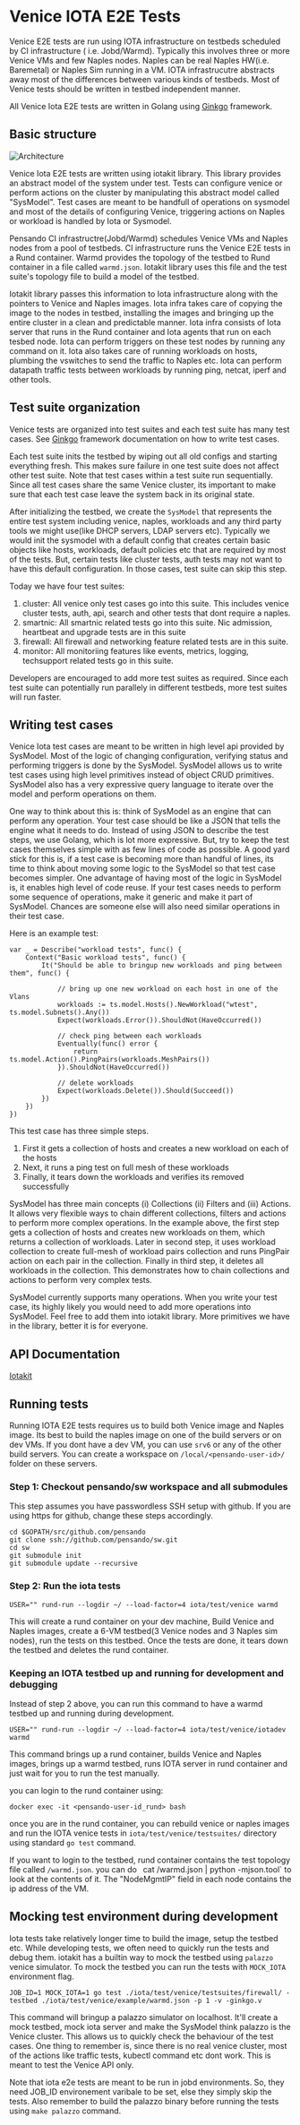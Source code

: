 # Venice IOTA E2E Tests

Venice E2E tests are run using IOTA infrastructure on testbeds scheduled by CI infrastructure ( i.e. Jobd/Warmd). Typically this involves three or more Venice VMs and few Naples nodes. Naples can be real Naples HW(i.e. Baremetal) or Naples Sim running in a VM. IOTA infrastrucutre abstracts away most of the differences between various kinds of testbeds. Most of Venice tests should be written in testbed independent manner.

All Venice Iota E2E tests are written in Golang using [Ginkgo](http://onsi.github.io/ginkgo/) framework.

## Basic structure

![Architecture](./venice-iota-e2e.jpeg "Architecture")

Venice Iota E2E tests are written using iotakit library. This library provides an abstract model of the system under test. Tests can configure venice or perform actions on the cluster by manipulating this abstract model called "SysModel". Test cases are meant to be handfull of operations on sysmodel and most of the details of configuring Venice, triggering actions on Naples or workload is handled by Iota or Sysmodel.

Pensando CI infrastructre(Jobd/Warmd) schedules Venice VMs and Naples nodes from a pool of testbeds. CI infrastructure runs the Venice E2E tests in a Rund container. Warmd provides the topology of the testbed to Rund container in a file called `warmd.json`. Iotakit library uses this file and the test suite's topology file to build a model of the testbed. 

Iotakit library passes this information to Iota infrastructure along with the pointers to Venice and Naples images. Iota infra takes care of copying the image to the nodes in testbed, installing the images and bringing up the entire cluster in a clean and predictable manner. Iota infra consists of Iota server that runs in the Rund container and Iota agents that run on each tesbed node. Iota can perform triggers on these test nodes by running any command on it. Iota also takes care of running workloads on hosts, plumbing the vswitches to send the traffic to Naples etc. Iota can perform datapath traffic tests between workloads by running ping, netcat, iperf and other tools.

## Test suite organization

Venice tests are organized into test suites and each test suite has many test cases. See [Ginkgo](http://onsi.github.io/ginkgo/) framework documentation on how to write test cases. 

Each test suite inits the testbed by wiping out all old configs and starting everything fresh. This makes sure failure in one test suite does not affect other test suite. Note that test cases within a test suite run sequentially. Since all test cases share the same Venice cluster, its important to make sure that each test case leave the system back in its original state. 

After initializing the testbed, we create the `SysModel` that represents the entire test system including venice, naples, workloads and any third party tools we might use(like DHCP servers, LDAP servers etc). Typically we would init the sysmodel with a default config that creates certain basic objects like hosts, workloads, default policies etc that are required by most of the tests. But, certain tests like cluster tests, auth tests may not want to have this default configuration. In those cases, test suite can skip this step.

Today we have four test suites:
1. cluster: All venice only test cases go into this suite. This includes venice cluster tests, auth, api, search and other tests that dont require a naples.
2. smartnic: All smartnic related tests go into this suite. Nic admission, heartbeat and upgrade tests are in this suite
3. firewall: All firewall and networking feature related tests are in this suite. 
4. monitor: All monitoriing features like events, metrics, logging, techsupport related tests go in this suite.

Developers are encouraged to add more test suites as required. Since each test suite can potentially run parallely in different testbeds, more test suites will run faster.

## Writing test cases

Venice Iota test cases are meant to be written in high level api provided by SysModel. Most of the logic of changing configuration, verifying status and performing triggers is done by the SysModel. SysModel allows us to write test cases using high level primitives instead of object CRUD primitives. SysModel also has a very expressive query language to iterate over the model and perform operations on them.  

One way to think about this is: think of SysModel as an engine that can perform any operation. Your test case should be like a JSON that tells the engine what it needs to do. Instead of using JSON to describe the test steps, we use Golang, which is lot more expressive. But, try to keep the test cases themselves simple with as few lines of code as possible. A good yard stick for this is, if a test case is becoming more than handful of lines, its time to think about moving some logic to the SysModel so that test case becomes simpler. One advantage of having most of the logic in SysModel is, it enables high level of code reuse. If your test cases needs to perform some sequence of operations, make it generic and make it part of SysModel. Chances are someone else will also need similar operations in their test case.

Here is an example test:

```
var _ = Describe("workload tests", func() {
	Context("Basic workload tests", func() {
		It("Should be able to bringup new workloads and ping between them", func() {

			// bring up one new workload on each host in one of the Vlans
			workloads := ts.model.Hosts().NewWorkload("wtest", ts.model.Subnets().Any())
			Expect(workloads.Error()).ShouldNot(HaveOccurred())

			// check ping between each workloads
			Eventually(func() error {
				return ts.model.Action().PingPairs(workloads.MeshPairs())
			}).ShouldNot(HaveOccurred())

			// delete workloads
			Expect(workloads.Delete()).Should(Succeed())
		})
	})
})
```

This test case has three simple steps.

1. First it gets a collection of hosts and creates a new workload on each of the hosts
2. Next, it runs a ping test on full mesh of these workloads
3. Finally, it tears down the workloads and verifies its removed successfully

SysModel has three main concepts (i) Collections (ii) Filters and (iii) Actions. It allows very flexible ways to chain different collections, filters and actions to perform more complex operations. In the example above, the first step gets a collection of hosts and creates new workloads on them, which returns a collection of workloads. Later in second step, it uses workload collection to create full-mesh of workload pairs collection and runs PingPair action on each pair in the collection. Finally in third step, it deletes all workloads in the collection. This demonstrates how to chain collections and actions to perform very complex tests.

SysModel currently supports many operations. When you write your test case, its highly likely you would need to add more operations into SysModel. Feel free to add them into iotakit library. More primitives we have in the library, better it is for everyone.

## API Documentation

[Iotakit](./iotakit/iotakit.md)

## Running tests

Running IOTA E2E tests requires us to build both Venice image and Naples image. Its best to build the naples image on one of the build servers or on dev VMs. If you dont have a dev VM, you can use `srv6` or any of the other build servers. You can create a workspace on `/local/<pensando-user-id>/` folder on these servers.

### Step 1: Checkout pensando/sw workspace and all submodules

This step assumes you have passwordless SSH setup with github. If you are using https for github, change these steps accordingly.

```
cd $GOPATH/src/github.com/pensando
git clone ssh://github.com/pensando/sw.git
cd sw
git submodule init
git submodule update --recursive
```

### Step 2: Run the iota tests

```
USER="" rund-run --logdir ~/ --load-factor=4 iota/test/venice warmd
```

This will create a rund container on your dev machine, Build Venice and Naples images, create a 6-VM testbed(3 Venice nodes and 3 Naples sim nodes), run the tests on this testbed. Once the tests are done, it tears down the testbed and deletes the rund container.

### Keeping an IOTA testbed up and running for development and debugging

Instead of step 2 above, you can run this command to have a warmd testbed up and running during development.

```
USER="" rund-run --logdir ~/ --load-factor=4 iota/test/venice/iotadev warmd
```

This command brings up a rund container, builds Venice and Naples images, brings up a warmd testbed, runs IOTA server in rund container and just wait for you to run the test manually.

you can login to the rund container using:

```
docker exec -it <pensando-user-id_rund> bash
```

once you are in the rund container, you can rebuild venice or naples images and run the IOTA venice tests in `iota/test/venice/testsuites/` directory using standard `go test` command. 

If you want to login to the testbed, rund container contains the test topology file called `/warmd.json`. you can do `
`cat /warmd.json | python -mjson.tool` to look at the contents of it. The "NodeMgmtIP" field in each node contains the ip address of the VM. 


## Mocking test environment during development

Iota tests take relatively longer time to build the image, setup the testbed etc. While developing tests, we often need to quickly run the tests and debug them. iotakit has a builtin way to mock the testbed using `palazzo` venice simulator.  To mock the testbed you can run the tests with `MOCK_IOTA` environment flag.

```
JOB_ID=1 MOCK_IOTA=1 go test ./iota/test/venice/testsuites/firewall/ -testbed ./iota/test/venice/example/warmd.json -p 1 -v -ginkgo.v
```

This command will bringup a palazzo simulator on localhost. It'll create a mock testbed, mock iota server and make the SysModel think palazzo is the Venice cluster. This allows us to quickly check the behaviour of the test cases. One thing to remember is, since there is no real venice cluster, most of the actions like traffic tests, kubectl command etc dont work. This is meant to test the Venice API only. 

Note that iota e2e tests are meant to be run in jobd environments. So, they need JOB_ID environement varibale to be set, else they simply skip the tests. Also remember to build the palazzo binary before running the tests using `make palazzo` command.
